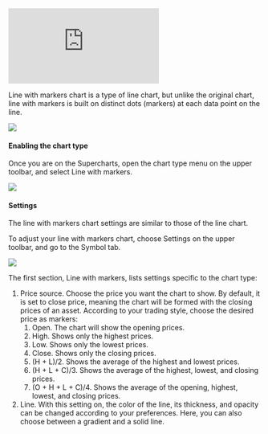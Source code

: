 <iframe src="https://www.youtube.com/embed/nARn3vGHtlw?&amp;list=PLo4O5L04aNGA6oYxRTwZvswHPekK51cXR&amp;index=4&amp;wmode=opaque" frameborder="0" allowfullscreen=""></iframe>  

Line with markers chart is a type of line chart, but unlike the original chart, line with markers is built on distinct dots (markers) at each data point on the line.

![](https://s3.amazonaws.com/cdn.freshdesk.com/data/helpdesk/attachments/production/43539691595/original/tfoJGX18P5DgquFCutuY2IfmqZj83-MBmQ.png?1739015553)

#### Enabling the chart type

Once you are on the Supercharts, open the chart type menu on the upper toolbar, and select Line with markers.

![](https://s3.amazonaws.com/cdn.freshdesk.com/data/helpdesk/attachments/production/43539691596/original/tN82e_wEMDUGHIyyYbtLzBxvM6ZNHtftpw.png?1739015553)

#### Settings

The line with markers chart settings are similar to those of the line chart.

To adjust your line with markers chart, choose Settings on the upper toolbar, and go to the Symbol tab.

![](https://s3.amazonaws.com/cdn.freshdesk.com/data/helpdesk/attachments/production/43539691594/original/t9v9vc_vtBrznYctJg2lngdwpKucPzgHcg.png?1739015553)

The first section, Line with markers, lists settings specific to the chart type:

1.  Price source. Choose the price you want the chart to show. By default, it is set to close price, meaning the chart will be formed with the closing prices of an asset. According to your trading style, choose the desired price as markers:
    1.  Open. The chart will show the opening prices.
    2.  High. Shows only the highest prices.
    3.  Low. Shows only the lowest prices.
    4.  Close. Shows only the closing prices.
    5.  (H + L)/2. Shows the average of the highest and lowest prices.
    6.  (H + L + C)/3. Shows the average of the highest, lowest, and closing prices.
    7.  (O + H + L + C)/4. Shows the average of the opening, highest, lowest, and closing prices.
2.  Line. With this setting on, the color of the line, its thickness, and opacity can be changed according to your preferences. Here, you can also choose between a gradient and a solid line.